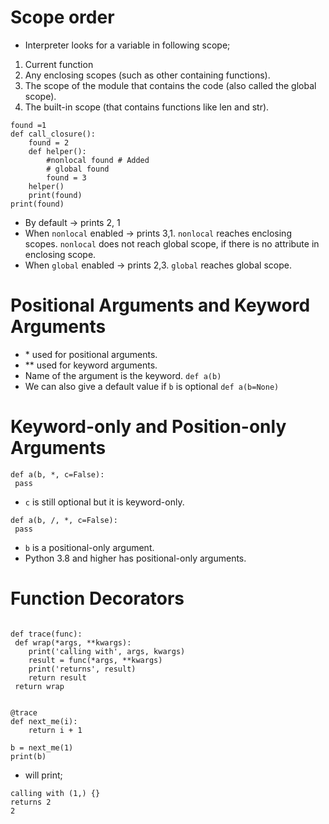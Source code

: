# Scope order
- Interpreter looks for a variable in following scope;


1. Current function
2. Any enclosing scopes (such as other containing functions).
3. The scope of the module that contains the code (also called the global scope).
4. The built-in scope (that contains functions like len and str).

```
found =1
def call_closure():
    found = 2
    def helper():
        #nonlocal found # Added
        # global found
        found = 3
    helper()
    print(found)
print(found)
```
- By default -> prints 2, 1
- When `nonlocal` enabled ->  prints 3,1. `nonlocal` reaches enclosing scopes. `nonlocal` does not reach global scope, if there is no attribute in enclosing scope.
- When `global` enabled ->  prints 2,3. `global` reaches global scope.

# Positional Arguments and Keyword Arguments

- \*  used for positional arguments.
- \** used for keyword arguments.
- Name of the argument is the keyword. `def a(b)`
- We can also give a default value if `b` is optional `def a(b=None)`

# Keyword-only and Position-only Arguments

```
def a(b, *, c=False):
 pass
```
- `c` is still optional but it is keyword-only.


```
def a(b, /, *, c=False):
 pass
```
- `b` is a positional-only argument.
- Python 3.8 and higher has positional-only arguments.


# Function Decorators

```

def trace(func):
 def wrap(*args, **kwargs):
    print('calling with', args, kwargs)
    result = func(*args, **kwargs)
    print('returns', result)
    return result
 return wrap


@trace
def next_me(i):
    return i + 1

b = next_me(1)
print(b)

```

- will print;
```
calling with (1,) {}
returns 2
2
```
